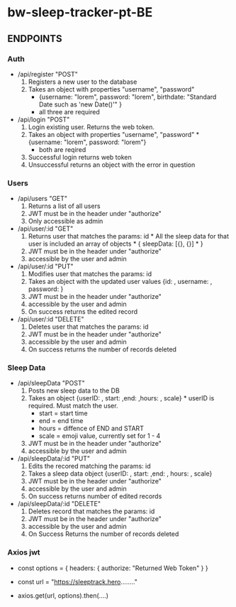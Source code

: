 # bw-sleep-tracker-pt-BE

## ENDPOINTS

### Auth

* /api/register "POST"
	1. Registers a new user to the database
  2. Takes an object with properties "username", "password"
	  * {username: "lorem", password: "lorem", birthdate: "Standard Date such as 'new Date()'" }
	  * all three are required
* /api/login "POST"
  1. Login existing user. Returns the web token. 
	2. Takes an object with properties "username", "password"
	  * {username: "lorem", password: "lorem"}
		* both are reqired
	3. Successful login returns web token
	4. Unsuccessful returns an object with the error in question 

### Users

* /api/users "GET"
  1. Returns a list of all users
	2. JWT must be in the header under "authorize"
	3. Only accessible as admin
* /api/user/:id "GET" 
	1. Returns user that matches the params: id
	  * All the sleep data for that user is included an array of objects
			* {
					sleepData: [{}, {}]
			* }
	2. JWT must be in the header under "authorize"
	3. accessible by the user and admin
* /api/user/:id "PUT"
  1. Modifies user that matches the params: id
	2. Takes an object with the updated user values {id: , username: , password: }
	3. JWT must be in the header under "authorize"
	4. accessible by the user and admin
	5. On success returns the edited record
* /api/user/:id "DELETE"
  1. Deletes user that matches the params: id
	2. JWT must be in the header under "authorize"
	3. accessible by the user and admin
	4. On success returns the number of records deleted

### Sleep Data

* /api/sleepData "POST"
  1. Posts new sleep data to the DB
	2. Takes an object {userID: , start: ,end: ,hours: , scale}
	  * userID is required. Must match the user. 
		* start = start time
		* end = end time
		* hours = diffence of END and START
		* scale = emoji value, currently set for 1 - 4
	3. JWT must be in the header under "authorize"
	4. accessible by the user and admin
* /api/sleepData/:id "PUT"
  1. Edits the recored matching the params: id
	2. Takes a sleep data object {userID: , start: ,end: , hours: , scale}
	3. JWT must be in the header under "authorize"
	4. accessible by the user and admin
	5. On success returns number of edited records 
* /api/sleepData/:id "DELETE"
  1. Deletes record that matches the params: id
	2. JWT must be in the header under "authorize"
	3. accessible by the user and admin
	4. On Success Returns the number of records deleted

### Axios jwt

* const options = {
		headers: {
			authorize: "Returned Web Token"
		}
 }

* const url = "https://sleeptrack.hero........"
* axios.get(url, options).then(....)


